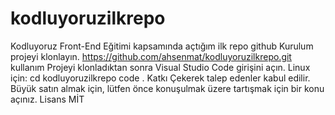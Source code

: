 # kodluyoruzilkrepo
Kodluyoruz Front-End Eğitimi kapsamında açtığım ilk repo
github
Kurulum
projeyi klonlayın.
https://github.com/ahsenmat/kodluyoruzilkrepo.git
kullanım
Projeyi klonladıktan sonra Visual Studio Code girişini açın.
Linux için:
cd kodluyoruzilkrepo
code .
Katkı
Çekerek talep edenler kabul edilir. Büyük satın almak için, lütfen önce konuşulmak üzere tartışmak için bir konu açınız.
Lisans
MİT

